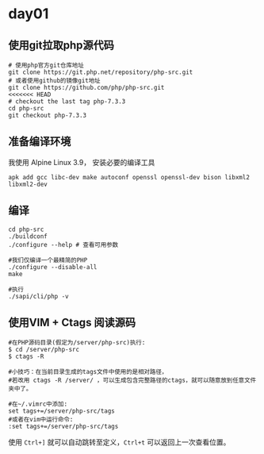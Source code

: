 # day01

## 使用git拉取php源代码
```
# 使用php官方git仓库地址
git clone https://git.php.net/repository/php-src.git
# 或者使用github的镜像git地址 
git clone https://github.com/php/php-src.git
<<<<<<< HEAD
# checkout the last tag php-7.3.3
cd php-src 
git checkout php-7.3.3  
```

## 准备编译环境
我使用 Alpine Linux 3.9， 安装必要的编译工具
```
apk add gcc libc-dev make autoconf openssl openssl-dev bison libxml2 libxml2-dev
```

## 编译
```
cd php-src 
./buildconf
./configure --help # 查看可用参数

#我们仅编译一个最精简的PHP
./configure --disable-all
make

#执行
./sapi/cli/php -v
```

## 使用VIM + Ctags 阅读源码
```
#在PHP源码目录(假定为/server/php-src)执行:
$ cd /server/php-src
$ ctags -R
 
#小技巧：在当前目录生成的tags文件中使用的是相对路径，
#若改用 ctags -R /server/ ，可以生成包含完整路径的ctags，就可以随意放到任意文件夹中了。 
 
#在~/.vimrc中添加:
set tags+=/server/php-src/tags
#或者在vim中运行命令:
:set tags+=/server/php-src/tags
```
使用 `Ctrl+]` 就可以自动跳转至定义，`Ctrl+t` 可以返回上一次查看位置。


